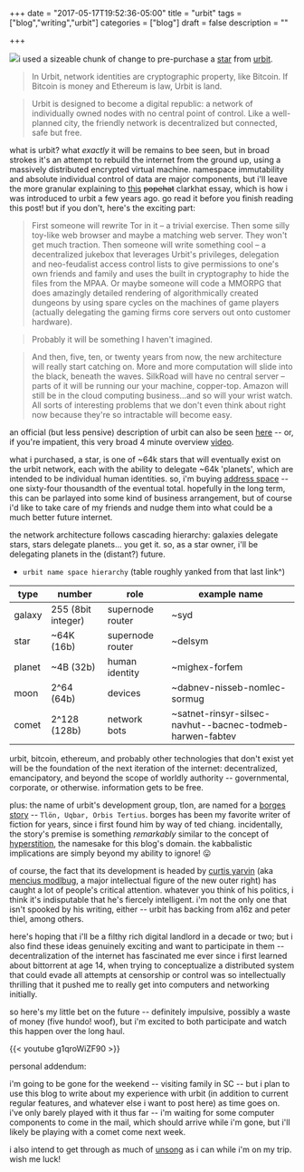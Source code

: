 +++
date = "2017-05-17T19:52:36-05:00"
title = "urbit"
tags = ["blog","writing","urbit"]
categories = ["blog"]
draft = false
description = ""

+++

[![](/img/urbit.jpg#thumb-right)](/img/urbit.jpg)i used a sizeable chunk of change to pre-purchase a [star](https://urbit.org/posts/address-space/) from [urbit](http://urbit.org/).

> In Urbit, network identities are cryptographic property, like Bitcoin. If Bitcoin is money and Ethereum is law, Urbit is land.

> Urbit is designed to become a digital republic: a network of individually owned nodes with no central point of control. Like a well-planned city, the friendly network is decentralized but connected, safe but free.

what is urbit? what *exactly* it will be remains to bee seen, but in broad strokes it's an attempt to rebuild the internet from the ground up, using a massively distributed encrypted virtual machine. namespace immutability and absolute individual control of data are major components, but i'll leave the more granular explaining to [this](https://www.popehat.com/2013/12/06/nock-hoon-etc-for-non-vulcans-why-urbit-matters/) ~~popehat~~ clarkhat essay, which is how i was introduced to urbit a few years ago. go read it before you finish reading this post! but if you don't, here's the exciting part:

> First someone will rewrite Tor in it – a trivial exercise. Then some silly toy-like web browser and maybe a matching web server. They won't get much traction. Then someone will write something cool – a decentralized jukebox that leverages Urbit's privileges, delegation and neo-feudalist access control lists to give permissions to one's own friends and family and uses the built in cryptography to hide the files from the MPAA. Or maybe someone will code a MMORPG that does amazingly detailed rendering of algorithmically created dungeons by using spare cycles on the machines of game players (actually delegating the gaming firms core servers out onto customer hardware).

> Probably it will be something I haven't imagined.

> And then, five, ten, or twenty years from now, the new architecture will really start catching on. More and more computation will slide into the black, beneath the waves. SilkRoad will have no central server – parts of it will be running our your machine, copper-top. Amazon will still be in the cloud computing business…and so will your wrist watch. All sorts of interesting problems that we don't even think about right now because they're so intractable will become easy.

an official (but less pensive) description of urbit can also be seen [here](https://urbit.org/posts/overview/) -- or, if you're impatient, this very broad 4 minute overview [video](https://www.youtube.com/watch?v=M04AKTCDavc).

what i purchased, a star, is one of ~64k stars that will eventually exist on the urbit network, each with the ability to delegate ~64k 'planets', which are intended to be individual human identities. so, i'm buying [address space](https://urbit.org/posts/address-space/) -- one sixty-four thousandth of the eventual total. hopefully in the long term, this can be parlayed into some kind of business arrangement, but of course i'd like to take care of my friends and nudge them into what could be a much better future internet.

the network architecture follows cascading hierarchy: galaxies delegate stars, stars delegate planets... you get it. so, as a star owner, i'll be delegating planets in the (distant?) future.

* `urbit name space hierarchy` (table roughly yanked from that last link^)

type | number | role | example name
--- | --- | --- | ---
galaxy | 255 (8bit integer) | supernode router | ~syd
star | ~64K (16b) | supernode router | ~delsym
planet | ~4B (32b) | human identity | ~mighex-forfem
moon | 2^64 (64b) | devices | ~dabnev-nisseb-nomlec-sormug
comet | 2^128 (128b) | network bots |  ~satnet-rinsyr-silsec-navhut--bacnec-todmeb-harwen-fabtev

urbit, bitcoin, ethereum, and probably other technologies that don't exist yet will be the foundation of the next iteration of the internet: decentralized, emancipatory, and beyond the scope of worldly authority -- governmental, corporate, or otherwise. information gets to be free.

plus: the name of urbit's development group, tlon, are named for a [borges story](https://en.wikipedia.org/wiki/Tl%C3%B6n,_Uqbar,_Orbis_Tertius) -- `Tlön, Uqbar, Orbis Tertius`.  borges has been my favorite writer of fiction for years, since i first found him by way of ted chiang. incidentally, the story's premise is something *remarkably* similar to the concept of [hyperstition](https://hyperstition.al/about/), the namesake for this blog's domain. the kabbalistic implications are simply beyond my ability to ignore! :stuck_out_tongue:

of course, the fact that its development is headed by [curtis yarvin](https://en.wikipedia.org/wiki/Curtis_Yarvin) (aka [mencius modlbug](https://unqualified-reservations.blogspot.com/), a major intellectual figure of the new outer right) has caught a lot of people's critical attention. whatever you think of his politics, i think it's indisputable that he's fiercely intelligent. i'm not the only one that isn't spooked by his writing, either -- urbit has backing from a16z and peter thiel, among others.

here's hoping that i'll be a filthy rich digital landlord in a decade or two; but i also find these ideas genuinely exciting and want to participate in them -- decentralization of the internet has fascinated me ever since i first learned about bittorrent at age 14, when trying to conceptualize a distributed system that could evade all attempts at censorship or control was so  intellectually thrilling that it pushed me to really get into computers and networking initially.

so here's my little bet on the future -- definitely impulsive, possibly a waste of money (five hundo! woof), but i'm excited to both participate and watch this happen over the long haul.

{{< youtube g1qroWiZF90 >}}

personal addendum:

i'm going to be gone for the weekend -- visiting family in SC -- but i plan to use this blog to write about my experience with urbit (in addition to current regular features, and whatever else i want to post here) as time goes on. i've only barely played with it thus far -- i'm waiting for some computer components to come in the mail, which should arrive while i'm gone, but i'll likely be playing with a comet come next week.

i also intend to get through as much of [unsong](http://unsongbook.com) as i can while i'm on my trip. wish me luck!
